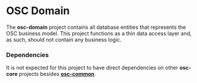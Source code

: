 # OSC Domain

The **osc-domain** project contains all database entities that represents the OSC business model. This project functions as a thin data access layer and, as such, should not contain any business logic.

### Dependencies
It is not expected for this project to have direct dependencies on other **osc-core** projects besides [**osc-common**](../osc-common).